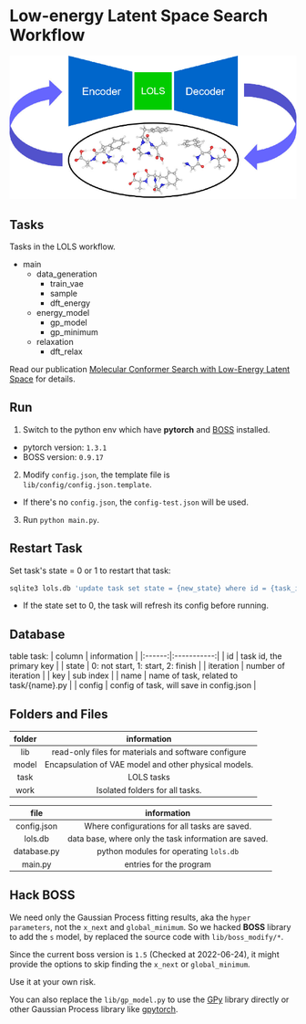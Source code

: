 # Low-energy Latent Space Search Workflow
![](./lols.jpeg "lols-toc-figure")

## Tasks
Tasks in the LOLS workflow.
- main
  * data_generation
    - train_vae
    - sample
    - dft_energy
  * energy_model
    - gp_model
    - gp_minimum
  * relaxation
    - dft_relax

Read our publication [Molecular Conformer Search with Low-Energy Latent Space](https://pubs.acs.org/doi/10.1021/acs.jctc.2c00290) for details.

## Run
1. Switch to the python env which have **pytorch** and [BOSS](https://pypi.org/project/aalto-boss/) installed.
 - pytorch version: `1.3.1`
 - BOSS version: `0.9.17`
2. Modify `config.json`, the template file is `lib/config/config.json.template`.
 - If there's no `config.json`, the `config-test.json` will be used.
3. Run `python main.py`.

## Restart Task
Set task's state = 0 or 1 to restart that task:
```bash
sqlite3 lols.db 'update task set state = {new_state} where id = {task_id}'
```

- If the state set to 0, the task will refresh its config before running.

## Database
table task:
| column | information |
|:------:|:-----------:|
| id | task id, the primary key |
| state | 0: not start, 1: start, 2: finish |
| iteration | number of iteration |
| key | sub index |
| name | name of task, related to task/{name}.py |
| config | config of task, will save in config.json |

## Folders and Files
| folder | information |
|:------:|:-----------:|
| lib | read-only files for materials and software configure |
| model | Encapsulation of VAE model and other physical models. |
| task | LOLS tasks |
| work | Isolated folders for all tasks. |

| file | information |
|:----:|:-----------:|
| config.json | Where configurations for all tasks are saved. |
| lols.db | data base, where only the task information are saved. |
| database.py | python modules for operating `lols.db` |
| main.py | entries for the program |

## Hack BOSS
We need only the Gaussian Process fitting results, aka the `hyper parameters`, not the `x_next` and `global_minimum`. So we hacked **BOSS** library to add the `s` model, by replaced the source code with `lib/boss_modify/*`.

Since the current boss version is `1.5` (Checked at 2022-06-24), it might provide the options to skip finding the `x_next` or `global_minimum`.

Use it at your own risk.

You can also replace the `lib/gp_model.py` to use the [GPy](https://pypi.org/project/GPy/) library directly or other Gaussian Process library like [gpytorch](https://gpytorch.ai/).